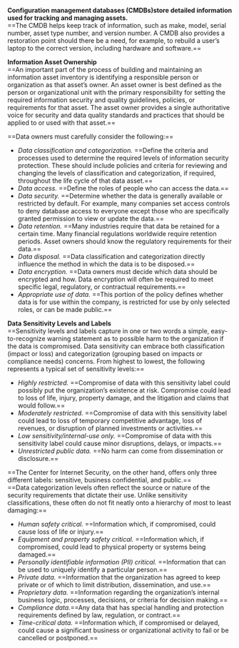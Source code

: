 **Configuration management databases (CMDBs)store detailed information used for tracking and managing assets.**  
==The CMDB helps keep track of information, such as make, model, serial number, asset type number, and version number. A CMDB also provides a restoration point should there be a need, for example, to rebuild a user’s laptop to the correct version, including hardware and software.==
   

**Information Asset Ownership**  
==An important part of the process of building and maintaining an information asset inventory is identifying a responsible person or organization as that asset’s owner. An asset owner is best defined as the person or organizational unit with the primary responsibility for setting the required information security and quality guidelines, policies, or requirements for that asset. The asset owner provides a single authoritative voice for security and data quality standards and practices that should be applied to or used with that asset.==

==Data owners must carefully consider the following:==

- _Data classification and categorization._ ==Define the criteria and processes used to determine the required levels of information security protection. These should include policies and criteria for reviewing and changing the levels of classification and categorization, if required, throughout the life cycle of that data asset.== 
- _Data access._ ==Define the roles of people who can access the data.== 
- _Data security._ ==Determine whether the data is generally available or restricted by default. For example, many companies set access controls to deny database access to everyone except those who are specifically granted permission to view or update the data.== 
- _Data retention._ ==Many industries require that data be retained for a certain time. Many financial regulations worldwide require retention periods. Asset owners should know the regulatory requirements for their data.==
- _Data disposal._ ==Data classification and categorization directly influence the method in which the data is to be disposed.== 
- _Data encryption._ ==Data owners must decide which data should be encrypted and how. Data encryption will often be required to meet specific legal, regulatory, or contractual requirements.== 
- _Appropriate use of data._ ==This portion of the policy defines whether data is for use within the company, is restricted for use by only selected roles, or can be made public.==

**Data Sensitivity Levels and Labels**  
==Sensitivity levels and labels capture in one or two words a simple, easy-to-recognize warning statement as to possible harm to the organization if the data is compromised. Data sensitivity can embrace both classification (impact or loss) and categorization (grouping based on impacts or compliance needs) concerns. From highest to lowest, the following represents a typical set of sensitivity levels:==

- _Highly restricted._ ==Compromise of data with this sensitivity label could possibly put the organization’s existence at risk. Compromise could lead to loss of life, injury, property damage, and the litigation and claims that would follow.== 
- _Moderately restricted._ ==Compromise of data with this sensitivity label could lead to loss of temporary competitive advantage, loss of revenues, or disruption of planned investments or activities.== 
- _Low sensitivity/internal-use only._ ==Compromise of data with this sensitivity label could cause minor disruptions, delays, or impacts.==
- _Unrestricted public data._ ==No harm can come from dissemination or disclosure.==

==The Center for Internet Security, on the other hand, offers only three different labels: sensitive, business confidential, and public.==  
==Data categorization levels often reflect the source or nature of the security requirements that dictate their use. Unlike sensitivity classifications, these often do not fit neatly onto a hierarchy of most to least damaging:==

- _Human safety critical._ ==Information which, if compromised, could cause loss of life or injury.== 
- _Equipment and property safety critical._ ==Information which, if compromised, could lead to physical property or systems being damaged.== 
- _Personally identifiable information (PII) critical._ ==Information that can be used to uniquely identify a particular person.== 
- _Private data._ ==Information that the organization has agreed to keep private or of which to limit distribution, dissemination, and use.== 
- _Proprietary data._ ==Information regarding the organization’s internal business logic, processes, decisions, or criteria for decision making.== 
- _Compliance data._==Any data that has special handling and protection requirements defined by law, regulation, or contract.== 
- _Time-critical data._ ==Information which, if compromised or delayed, could cause a significant business or organizational activity to fail or be cancelled or postponed.==